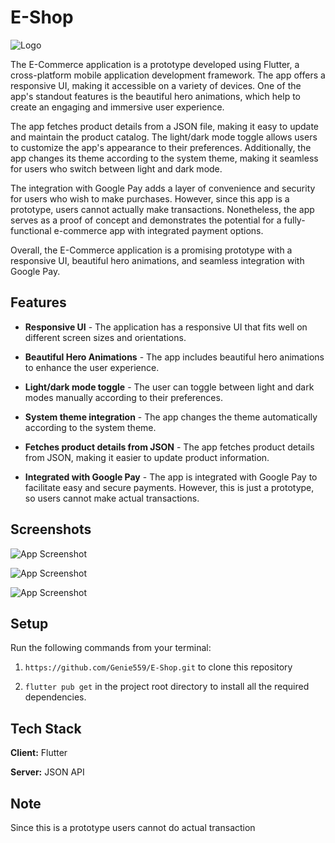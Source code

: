 # E-Shop

![Logo](https://github.com/Genie559/E-Shop/blob/main/assets/app_logo.png?raw=true)

The E-Commerce application is a prototype developed using Flutter, a cross-platform mobile application development framework. The app offers a responsive UI, making it accessible on a variety of devices. One of the app's standout features is the beautiful hero animations, which help to create an engaging and immersive user experience.

The app fetches product details from a JSON file, making it easy to update and maintain the product catalog. The light/dark mode toggle allows users to customize the app's appearance to their preferences. Additionally, the app changes its theme according to the system theme, making it seamless for users who switch between light and dark mode.

The integration with Google Pay adds a layer of convenience and security for users who wish to make purchases. However, since this app is a prototype, users cannot actually make transactions. Nonetheless, the app serves as a proof of concept and demonstrates the potential for a fully-functional e-commerce app with integrated payment options.

Overall, the E-Commerce application is a promising prototype with a responsive UI, beautiful hero animations, and seamless integration with Google Pay.

## Features

- **Responsive UI** - The application has a responsive UI that fits well on different screen sizes and orientations.

- **Beautiful Hero Animations** - The app includes beautiful hero animations to enhance the user experience.

- **Light/dark mode toggle** - The user can toggle between light and dark modes manually according to their preferences.

- **System theme integration** - The app changes the theme automatically according to the system theme.

- **Fetches product details from JSON** - The app fetches product details from JSON, making it easier to update product information.

- **Integrated with Google Pay** - The app is integrated with Google Pay to facilitate easy and secure payments. However, this is just a prototype, so users cannot make actual transactions.

## Screenshots

![App Screenshot](https://Genie559.web.app/assets/img/portfolio/apps/eshop/eshop1-01.png)

![App Screenshot](https://Genie559.web.app/assets/img/portfolio/apps/eshop/eshop2-01.png)

![App Screenshot](https://Genie559.web.app/assets/img/portfolio/apps/eshop/eshop3-01.png)

## Setup

Run the following commands from your terminal:

1. `https://github.com/Genie559/E-Shop.git` to clone this repository

2. `flutter pub get` in the project root directory to install all the required dependencies.

## Tech Stack

**Client:** Flutter

**Server:** JSON API

## Note

Since this is a prototype users cannot do actual transaction

